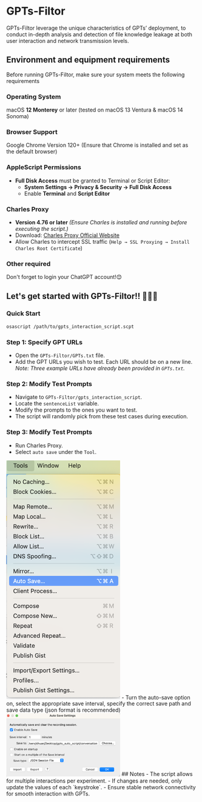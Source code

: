# GPTs-Filtor
GPTs-Filtor leverage the unique characteristics of GPTs’ deployment, to conduct in-depth analysis and detection of file knowledge leakage at both user interaction and network transmission levels.

## Environment and equipment requirements
Before running GPTs-Filtor, make sure your system meets the following requirements
### Operating System
macOS **12 Monterey** or later (tested on macOS 13 Ventura & macOS 14 Sonoma)
### Browser Support
Google Chrome Version 120+ (Ensure that Chrome is installed and set as the default browser)
### AppleScript Permissions
- **Full Disk Access** must be granted to Terminal or Script Editor:
  - **System Settings → Privacy & Security → Full Disk Access**  
  - Enable **Terminal** and **Script Editor** 
### Charles Proxy
- **Version 4.76 or later** *(Ensure Charles is installed and running before executing the script.)*
- Download: [Charles Proxy Official Website](https://www.charlesproxy.com/download/latest-release/)
- Allow Charles to intercept SSL traffic (`Help → SSL Proxying → Install Charles Root Certificate`)

### Other required
Don't forget to login your ChatGPT account!😊

## Let's get started with GPTs-Filtor!! 🚀🚀🚀
### Quick Start
```bash
osascript /path/to/gpts_interaction_script.scpt
```
### Step 1: Specify GPT URLs
- Open the `GPTs-Filtor/GPTs.txt` file.
- Add the GPT URLs you wish to test. Each URL should be on a new line.
  *Note: Three example URLs have already been provided in `GPTs.txt`.*

### Step 2: Modify Test Prompts
- Navigate to `GPTs-Filtor/gpts_interaction_script`.
- Locate the `sentenceList` variable.
- Modify the prompts to the ones you want to test.
- The script will randomly pick from these test cases during execution.


### Step 3: Modify Test Prompts
- Run Charles Proxy.
- Select `auto save` under the `Tool`.
<img src="https://github.com/UQ-Trust-Lab/GPTs-Filtor/blob/main/assets/tool.png" width="300px">
- Turn the auto-save option on, select the appropriate save interval, specify the correct save path and save data type (json format is recommended)
<img src="https://github.com/UQ-Trust-Lab/GPTs-Filtor/blob/main/assets/auto_save.png" width="300px">
## Notes
- The script allows for multiple interactions per experiment.
- If changes are needed, only update the values of each `keystroke`.
- Ensure stable network connectivity for smooth interaction with GPTs.
